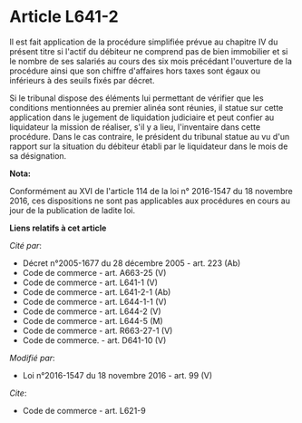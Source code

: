 # Article L641-2

Il est fait application de la procédure simplifiée prévue au chapitre IV du présent titre si l'actif du débiteur ne comprend
pas de bien immobilier et si le nombre de ses salariés au cours des six mois précédant l'ouverture de la procédure ainsi que
son chiffre d'affaires hors taxes sont égaux ou inférieurs à des seuils fixés par décret. 

Si le tribunal dispose des éléments lui permettant de vérifier que les conditions mentionnées au premier alinéa sont réunies,
il statue sur cette application dans le jugement de liquidation judiciaire et peut confier au liquidateur la mission de
réaliser, s'il y a lieu,  l'inventaire dans cette procédure. Dans le cas contraire, le président du tribunal statue au vu
d'un rapport sur la situation du débiteur établi par le liquidateur dans le mois de sa désignation.

**Nota:**

Conformément au XVI de l'article 114 de la loi n° 2016-1547 du 18 novembre 2016, ces dispositions ne sont pas applicables aux
procédures en cours au jour de la publication de ladite loi.

**Liens relatifs à cet article**

_Cité par_:

  - Décret n°2005-1677 du 28 décembre 2005 - art. 223 (Ab)
  - Code de commerce - art. A663-25 (V)
  - Code de commerce - art. L641-1 (V)
  - Code de commerce - art. L641-2-1 (Ab)
  - Code de commerce - art. L644-1-1 (V)
  - Code de commerce - art. L644-2 (V)
  - Code de commerce - art. L644-5 (M)
  - Code de commerce - art. R663-27-1 (V)
  - Code de commerce. - art. D641-10 (V)

_Modifié par_:

  - Loi n°2016-1547 du 18 novembre 2016 - art. 99 (V)

_Cite_:

  - Code de commerce - art. L621-9
